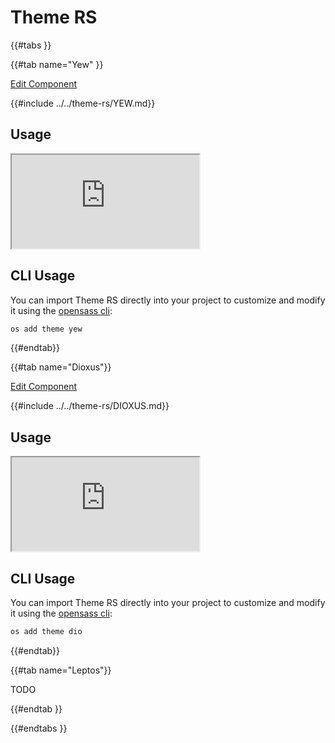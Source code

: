 # Theme RS

{{#tabs }}

{{#tab name="Yew" }}

<a 
  href="https://github.com/opensass/theme"
  class="mdbook-button"
  target="_blank"
  rel="noopener noreferrer"
  title="Edit this component on GitHub"
  role="button"
  aria-label="Edit Component on GitHub">Edit Component
</a>

{{#include ../../theme-rs/YEW.md}}

## Usage

<iframe
  src="https://theme-rs.netlify.app"
  title="Theme RS Yew Examples"
  loading="lazy"
  allowfullscreen
  aria-label="Live Yew example using Theme RS"
>
</iframe>

## CLI Usage

You can import Theme RS directly into your project to customize and modify it using the [opensass cli](https://github.com/opensass/cli):

```sh
os add theme yew
```

{{#endtab}}

{{#tab name="Dioxus"}}

<a 
  href="https://github.com/opensass/theme"
  class="mdbook-button"
  target="_blank"
  rel="noopener noreferrer"
  title="Edit this component on GitHub"
  role="button"
  aria-label="Edit Component on GitHub">Edit Component
</a>

{{#include ../../theme-rs/DIOXUS.md}}

## Usage

<iframe
  src="https://theme-dio.netlify.app"
  title="Theme RS Dioxus Examples"
  loading="lazy"
  allowfullscreen
  aria-label="Live Dioxus example using Theme RS"
>
</iframe>

## CLI Usage

You can import Theme RS directly into your project to customize and modify it using the [opensass cli](https://github.com/opensass/cli):

```sh
os add theme dio
```

{{#endtab}}

{{#tab name="Leptos"}}

TODO

{{#endtab }}

{{#endtabs }}
